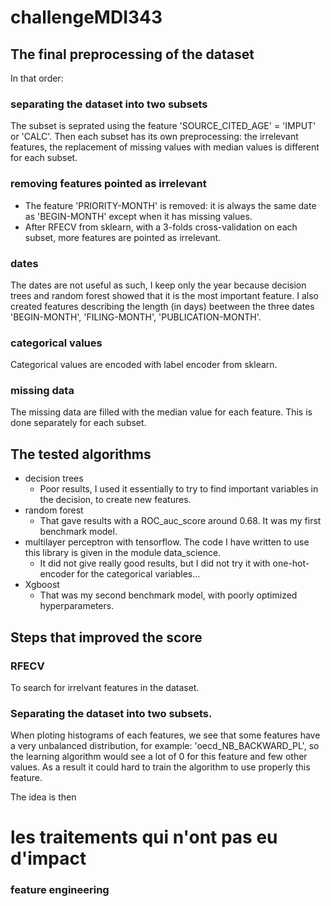 # challengeMDI343

## The final preprocessing of the dataset 

In that order:

### separating the dataset into two subsets

The subset is seprated using the feature 'SOURCE_CITED_AGE' = 'IMPUT' or 'CALC'.
Then each subset has its own preprocessing: the irrelevant features, the replacement of missing values with median values is different for each subset.


### removing features pointed as irrelevant
- The feature 'PRIORITY-MONTH' is removed: it is always the same date as 'BEGIN-MONTH' except when it has missing values.
- After RFECV from sklearn, with a 3-folds cross-validation on each subset, more features are pointed as irrelevant.

### dates
The dates are not useful as such, I keep only the year because decision trees and random forest showed that it is the most important feature.
I also created features describing the length (in days) beetween the three dates 'BEGIN-MONTH', 'FILING-MONTH', 'PUBLICATION-MONTH'.

### categorical values
Categorical values are encoded with label encoder from sklearn.

### missing data
The missing data are filled with the median value for each feature. This is done separately for each subset.


## The tested algorithms

- decision trees
  * Poor results, I used it essentially to try to find important variables in the decision, to create new features.
- random forest
  * That gave results with a ROC_auc_score around 0.68. It was my first benchmark model.
- multilayer perceptron with tensorflow. The code I have written to use this library is given in the module data_science.
  * It did not give really good results, but I did not try it with one-hot-encoder for the categorical variables...  
- Xgboost
  * That was my second benchmark model, with poorly optimized hyperparameters.


## Steps that improved the score

### RFECV

To search for irrelvant features in the dataset.

### Separating the dataset into two subsets.
When ploting histograms of each features, we see that some features have a very unbalanced distribution, for example: 'oecd_NB_BACKWARD_PL', 
so the learning algorithm would see a lot of 0 for this feature and few other values. As a result it could hard to train the algorithm to
use properly this feature. 

The idea is then 

# les traitements qui n'ont pas eu d'impact

### feature engineering 


